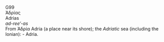 G99  
Ἀδρίας  
Adrias  
*ad-ree‘-as*  
From Ἀδρία Adria (a place near its shore); the *Adriatic* sea (including
the Ionian): - Adria.  
